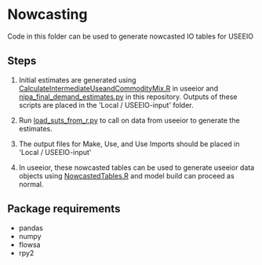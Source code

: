 # Nowcasting

Code in this folder can be used to generate nowcasted IO tables for USEEIO

## Steps

1. Initial estimates are generated using [CalculateIntermediateUseandCommodityMix.R](https://github.com/USEPA/useeior/blob/nowcasting/data-raw/CalculateIntermediateUseAndCommodityMix.R1) in useeior
and [nipa_final_demand_estimates.py](nipa_final_demand_estimates.py) in this repository. Outputs of these scripts are placed in the 'Local / USEEIO-input' folder.

2. Run [load_suts_from_r.py](load_suts_from_r.py) to call on data from useeior to generate the estimates.

3. The output files for Make, Use, and Use Imports should be placed in 'Local / USEEIO-input'

4. In useeior, these nowcasted tables can be used to generate useeior data objects using [NowcastedTables.R](https://github.com/USEPA/useeior/blob/nowcasting/data-raw/NowcastedTables.R) and model build can proceed as normal.


## Package requirements
- pandas
- numpy
- flowsa
- rpy2


